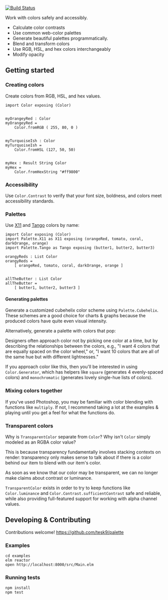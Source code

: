 [![Build Status](https://travis-ci.org/tesk9/palette.svg?branch=master)](https://travis-ci.org/tesk9/palette)

Work with colors safely  and accessibly.

- Calculate color contrasts
- Use common web-color palettes
- Generate beautiful palettes programmatically.
- Blend and transform colors
- Use RGB, HSL, and hex colors interchangeably
- Modify opacity

## Getting started

### Creating colors

Create colors from RGB, HSL, and hex values.

```
import Color exposing (Color)


myOrangeyRed : Color
myOrangeyRed =
    Color.fromRGB ( 255, 80, 0 )


myTurquoiseIsh : Color
myTurquoiseIsh =
    Color.fromHSL (127, 50, 50)


myHex : Result String Color
myHex =
    Color.fromHexString "#ff9800"

```

### Accessibility

Use `Color.Contrast` to verify that your font size, boldness, and colors meet accessibility standards.

### Palettes

Use [X11](https://en.wikipedia.org/wiki/X11_color_names) and [Tango](http://tango.freedesktop.org/Tango_Icon_Theme_Guidelines#Color_Palette) colors by name:

```
import Color exposing (Color)
import Palette.X11 as X11 exposing (orangeRed, tomato, coral, darkOrange, orange)
import Palette.Tango as Tango exposing (butter1, butter2, butter3)

orangyReds : List Color
orangyReds =
    [ orangeRed, tomato, coral, darkOrange, orange ]


allTheButter : List Color
allTheButter =
    [ butter1, butter2, butter3 ]
```

#### Generating palettes

Generate a customized cubehelix color scheme using `Palette.Cubehelix`.
These schemes are a good choice for charts & graphs because the produced colors have quite even visual intensity.

Alternatively, generate a palette with colors that pop:

Designers often approach color not by picking one color at a time, but by describing the relationships between
the colors, e.g., "I want 4 colors that are equally spaced on the color wheel," or, "I want 10 colors that
are all of the same hue but with different lightnesses."

If you approach color like this, then you'll be interested in using `Color.Generator`, which has
helpers like `square` (generates 4 evenly-spaced colors) and `monochromatic` (generates lovely
single-hue lists of colors).


### Mixing colors together

If you've used Photoshop, you may be familiar with color blending with functions
like `multiply`. If not, I recommend taking a lot at the examples & playing until
you get a feel for what the functions do.


### Transparent colors

Why is `TransparentColor` separate from `Color`? Why isn't `Color` simply modeled
as an RGBA color value?

This is because transparency fundamentally involves stacking contexts on render:
transparency only makes sense to talk about if there is a color behind our item
to blend with our item's color.

As soon as we know that our color may be transparent, we can no longer make claims about contrast or luminance.

`TransparentColor` exists in order to try to keep functions like `Color.luminance`
and `Color.Contrast.sufficientContrast` safe and reliable, while also providing
full-featured support for working with alpha channel values.


## Developing & Contributing

Contributions welcome!
https://github.com/tesk9/palette

### Examples

```
cd examples
elm reactor
open http://localhost:8000/src/Main.elm
```

### Running tests

```
npm install
npm test
```
